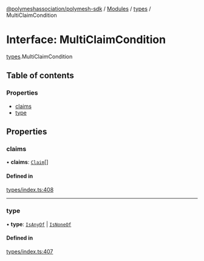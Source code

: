 [@polymeshassociation/polymesh-sdk](../README.md) / [Modules](../modules.md) / [types](../modules/types.md) / MultiClaimCondition

# Interface: MultiClaimCondition

[types](../modules/types.md).MultiClaimCondition

## Table of contents

### Properties

- [claims](types.MultiClaimCondition.md#claims)
- [type](types.MultiClaimCondition.md#type)

## Properties

### claims

• **claims**: [`Claim`](../modules/types.md#claim)[]

#### Defined in

[types/index.ts:408](https://github.com/PolymathNetwork/polymesh-sdk/blob/31dfa0dc/src/types/index.ts#L408)

___

### type

• **type**: [`IsAnyOf`](../enums/types.ConditionType.md#isanyof) \| [`IsNoneOf`](../enums/types.ConditionType.md#isnoneof)

#### Defined in

[types/index.ts:407](https://github.com/PolymathNetwork/polymesh-sdk/blob/31dfa0dc/src/types/index.ts#L407)

